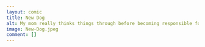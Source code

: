```yaml
---
layout: comic
title: New Dog
alt: My mom really thinks things through before becoming responsible for another life.
image: New-Dog.jpeg
comment: []
---
```

